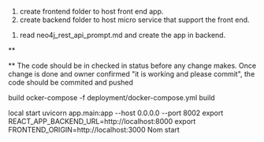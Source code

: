 1) create frontend folder to host front end app.
2) create backend folder to host micro service that support the front end.
  1. read neo4j_rest_api_prompt.md and create the app in backend.



** 

** The code should be in checked in status before any change makes. Once change is done and owner confirmed "it is working and please commit", the code should be commited and pushed

build
ocker-compose -f deployment/docker-compose.yml build 

local start
uvicorn app.main:app --host 0.0.0.0 --port 8002
export REACT_APP_BACKEND_URL=http://localhost:8000
export FRONTEND_ORIGIN=http://localhost:3000
Nom start
